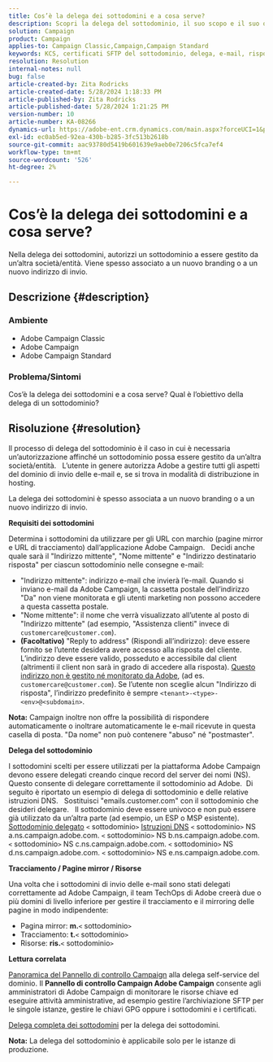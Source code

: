 ```yaml
---
title: Cos’è la delega dei sottodomini e a cosa serve?
description: Scopri la delega del sottodominio, il suo scopo e il suo obiettivo.
solution: Campaign
product: Campaign
applies-to: Campaign Classic,Campaign,Campaign Standard
keywords: KCS, certificati SFTP del sottodominio, delega, e-mail, risposta, Campaign
resolution: Resolution
internal-notes: null
bug: false
article-created-by: Zita Rodricks
article-created-date: 5/28/2024 1:18:33 PM
article-published-by: Zita Rodricks
article-published-date: 5/28/2024 1:21:25 PM
version-number: 10
article-number: KA-08266
dynamics-url: https://adobe-ent.crm.dynamics.com/main.aspx?forceUCI=1&pagetype=entityrecord&etn=knowledgearticle&id=a225eec5-f41c-ef11-840a-000d3a372703
exl-id: ec0ab5ed-92ea-430b-b285-3fc513b2618b
source-git-commit: aac93780d5419b601639e9aeb0e7206c5fca7ef4
workflow-type: tm+mt
source-wordcount: '526'
ht-degree: 2%

---
```


# Cos’è la delega dei sottodomini e a cosa serve?


Nella delega dei sottodomini, autorizzi un sottodominio a essere gestito da un’altra società/entità. Viene spesso associato a un nuovo branding o a un nuovo indirizzo di invio.

## Descrizione {#description}


### Ambiente

- Adobe Campaign Classic
- Adobe Campaign
- Adobe Campaign Standard




### Problema/Sintomi

Cos’è la delega dei sottodomini e a cosa serve? Qual è l’obiettivo della delega di un sottodominio?


## Risoluzione {#resolution}


Il processo di delega del sottodominio è il caso in cui è necessaria un’autorizzazione affinché un sottodominio possa essere gestito da un’altra società/entità.  
L’utente in genere autorizza Adobe a gestire tutti gli aspetti del dominio di invio delle e-mail e, se si trova in modalità di distribuzione in hosting.

La delega dei sottodomini è spesso associata a un nuovo branding o a un nuovo indirizzo di invio.

<b>Requisiti dei sottodomini</b>

Determina i sottodomini da utilizzare per gli URL con marchio (pagine mirror e URL di tracciamento) dall’applicazione Adobe Campaign.  
Decidi anche quale sarà il &quot;Indirizzo mittente&quot;, &quot;Nome mittente&quot; e &quot;Indirizzo destinatario risposta&quot; per ciascun sottodominio nelle consegne e-mail:

- &quot;Indirizzo mittente&quot;: indirizzo e-mail che invierà l’e-mail. Quando si inviano e-mail da Adobe Campaign, la cassetta postale dell’indirizzo &quot;Da&quot; non viene monitorata e gli utenti marketing non possono accedere a questa cassetta postale.
- &quot;Nome mittente&quot;: il nome che verrà visualizzato all’utente al posto di &quot;Indirizzo mittente&quot; (ad esempio, &quot;Assistenza clienti&quot; invece di `customercare@customer.com`).
- <b>(Facoltativo)</b> &quot;Reply to address&quot; (Rispondi all’indirizzo): deve essere fornito se l’utente desidera avere accesso alla risposta del cliente. L’indirizzo deve essere valido, posseduto e accessibile dal client (altrimenti il client non sarà in grado di accedere alla risposta). <u>Questo indirizzo non è gestito né monitorato da Adobe</u>, (ad es. `customercare@customer.com`). Se l’utente non sceglie alcun &quot;Indirizzo di risposta&quot;, l’indirizzo predefinito è sempre `<tenant>-<type>-<env>@<subdomain>`.


<b>Nota:</b> Campaign inoltre non offre la possibilità di rispondere automaticamente o inoltrare automaticamente le e-mail ricevute in questa casella di posta. &quot;Da nome&quot; non può contenere &quot;abuso&quot; né &quot;postmaster&quot;.

<b>Delega del sottodominio</b>

I sottodomini scelti per essere utilizzati per la piattaforma Adobe Campaign devono essere delegati creando cinque record del server dei nomi (NS). 
Questo consente di delegare correttamente il sottodominio ad Adobe.  Di seguito è riportato un esempio di delega di sottodominio e delle relative istruzioni DNS.  
Sostituisci &quot;emails.customer.com&quot; con il sottodominio che desideri delegare.  
Il sottodominio deve essere univoco e non può essere già utilizzato da un’altra parte (ad esempio, un ESP o MSP esistente).
 
<u>Sottodominio delegato</u>
`<` sottodominio`>`
<u>Istruzioni DNS</u>
`<` sottodominio`>`  NS a.ns.campaign.adobe.com.
`<` sottodominio`>`  NS b.ns.campaign.adobe.com.
`<` sottodominio`>`  NS c.ns.campaign.adobe.com.
`<` sottodominio`>`  NS d.ns.campaign.adobe.com.
`<` sottodominio`>`  NS e.ns.campaign.adobe.com.

<b>Tracciamento / Pagine mirror / Risorse</b>

Una volta che i sottodomini di invio delle e-mail sono stati delegati correttamente ad Adobe Campaign, il team TechOps di Adobe creerà due o più domini di livello inferiore per gestire il tracciamento e il mirroring delle pagine in modo indipendente:

- Pagina mirror: <b>m.</b>`<` sottodominio`>`
- Tracciamento: <b>t.</b>`<` sottodominio`>`
- Risorse: <b>ris.</b>`<` sottodominio`>`




<b>Lettura correlata</b>

[Panoramica del Pannello di controllo Campaign](https://experienceleague.adobe.com/docs/campaign-classic-learn/control-panel/control-panel-overview.html?lang=it) alla delega self-service del dominio. Il <b>Pannello di controllo Campaign Adobe Campaign</b> consente agli amministratori di Adobe Campaign di monitorare le risorse chiave ed eseguire attività amministrative, ad esempio gestire l’archiviazione SFTP per le singole istanze, gestire le chiavi GPG oppure i sottodomini e i certificati.

[Delega completa dei sottodomini](https://experienceleague.adobe.com/docs/campaign-classic-learn/control-panel/subdomains-and-certificates/subdomain-delegation.html) per la delega dei sottodomini.

<b>Nota:</b> La delega del sottodominio è applicabile solo per le istanze di produzione.
